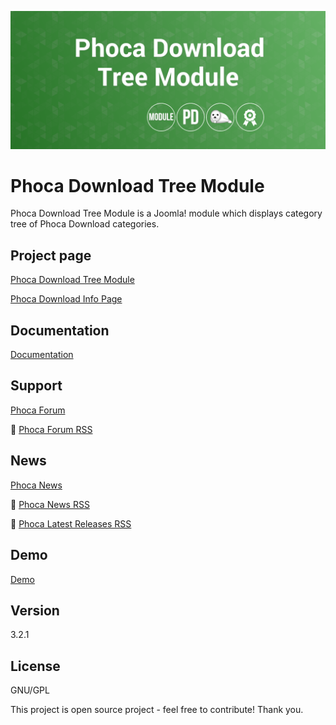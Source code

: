 



![Phoca Download Tree Module](https://github.com/PhocaCz/PhocaDownloadTreeModule/blob/master/mod_phocadownload_tree.png)

# Phoca Download Tree Module



Phoca Download Tree Module is a Joomla! module which displays category tree of Phoca Download categories.



## Project page

[Phoca Download Tree Module](https://www.phoca.cz/phocadownload-tree)

[Phoca Download Info Page](https://www.phoca.cz/project/phocadownload-joomla-download)



## Documentation

[Documentation](https://www.phoca.cz/documentation/category/57-phoca-download-tree-module)





## Support

[Phoca Forum](https://www.phoca.cz/forum)

:bell: [Phoca Forum RSS](https://www.phoca.cz/forum/app.php/feed)



## News

[Phoca News](https://www.phoca.cz/news)

:bell: [Phoca News RSS](https://www.phoca.cz/news?format=feed&type=rss)

:bell: [Phoca Latest Releases RSS](https://www.phoca.cz/download/feed/111?format=feed&type=rss)



## Demo

[Demo](https://www.phoca.cz/download)



## Version

3.2.1



## License

GNU/GPL



This project is open source project - feel free to contribute! Thank you.
